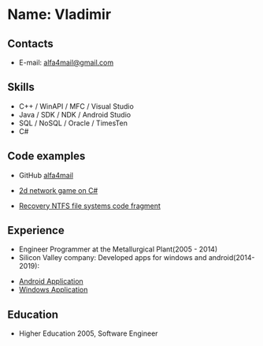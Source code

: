 # Name: Vladimir

## Contacts
* E-mail: alfa4mail@gmail.com

## Skills
* C++ / WinAPI / MFC / Visual Studio
* Java / SDK / NDK / Android Studio
* SQL / NoSQL / Oracle / TimesTen
* C#

## Code examples
* GitHub [alfa4mail](https://github.com/alfa4mail)

* [2d network game on C#](https://github.com/alfa4mail/tractor-game)
* [Recovery NTFS file systems code fragment](https://github.com/alfa4mail/recovery-ntfs-file-system-sample/blob/master/recovery-ntfs-fragment.cpp)

## Experience
- Engineer Programmer at the Metallurgical Plant(2005 - 2014)
- Silicon Valley company: Developed apps for windows and android(2014-2019):
* [Android Application](https://play.google.com/store/apps/details?id=com.screenleap.android.Screenleap)
* [Windows Application](https://www.screenleap.com/desktop-screen-share)

## Education 
* Higher Education 2005, Software Engineer
